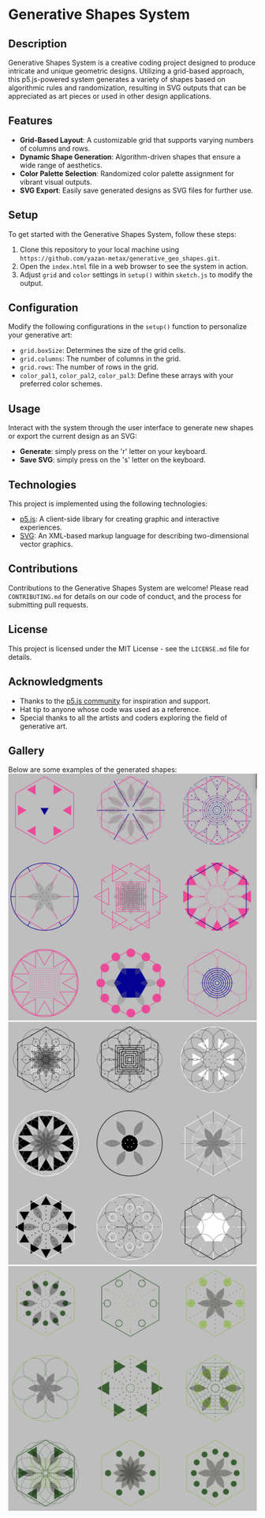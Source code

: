# Generative Shapes System

## Description
Generative Shapes System is a creative coding project designed to produce intricate and unique geometric designs. Utilizing a grid-based approach, this p5.js-powered system generates a variety of shapes based on algorithmic rules and randomization, resulting in SVG outputs that can be appreciated as art pieces or used in other design applications.

## Features
- **Grid-Based Layout**: A customizable grid that supports varying numbers of columns and rows.
- **Dynamic Shape Generation**: Algorithm-driven shapes that ensure a wide range of aesthetics.
- **Color Palette Selection**: Randomized color palette assignment for vibrant visual outputs.
- **SVG Export**: Easily save generated designs as SVG files for further use.

## Setup
To get started with the Generative Shapes System, follow these steps:
1. Clone this repository to your local machine using `https://github.com/yazan-metax/generative_geo_shapes.git`.
2. Open the `index.html` file in a web browser to see the system in action.
3. Adjust `grid` and `color` settings in `setup()` within `sketch.js` to modify the output.

## Configuration
Modify the following configurations in the `setup()` function to personalize your generative art:
- `grid.boxSize`: Determines the size of the grid cells.
- `grid.columns`: The number of columns in the grid.
- `grid.rows`: The number of rows in the grid.
- `color_pal1`, `color_pal2`, `color_pal3`: Define these arrays with your preferred color schemes.

## Usage
Interact with the system through the user interface to generate new shapes or export the current design as an SVG:
- **Generate**: simply press on the 'r' letter on your keyboard.
- **Save SVG**: simply press on the 's' letter on the keyboard.

## Technologies
This project is implemented using the following technologies:
- [p5.js](https://p5js.org/): A client-side library for creating graphic and interactive experiences.
- [SVG](https://developer.mozilla.org/en-US/docs/Web/SVG): An XML-based markup language for describing two-dimensional vector graphics.

## Contributions
Contributions to the Generative Shapes System are welcome! Please read `CONTRIBUTING.md` for details on our code of conduct, and the process for submitting pull requests.

## License
This project is licensed under the MIT License - see the `LICENSE.md` file for details.

## Acknowledgments
- Thanks to the [p5.js community](https://p5js.org/community/) for inspiration and support.
- Hat tip to anyone whose code was used as a reference.
- Special thanks to all the artists and coders exploring the field of generative art.

## Gallery
Below are some examples of the generated shapes:
![Generated Shape 1](https://github.com/yazan-metax/generative_geo_shapes/blob/main/generative-art/pics/Screenshot%202024-04-25%20at%2013.07.36.png)
![Generated Shape 2](https://github.com/yazan-metax/generative_geo_shapes/blob/main/generative-art/pics/Screenshot%202024-04-25%20at%2013.25.02.png)
![Generated Shape 3](https://github.com/yazan-metax/generative_geo_shapes/blob/main/generative-art/pics/Screenshot%202024-04-25%20at%2013.50.39.png)

